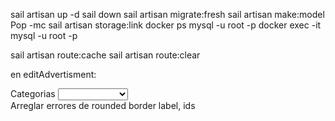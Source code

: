 sail artisan up -d
sail down
sail artisan migrate:fresh
sail artisan make:model Pop -mc
sail artisan storage:link
docker ps
mysql -u root -p
docker exec -it mysql -u root -p

sail artisan route:cache
sail artisan route:clear 

en editAdvertisment:
<div class="grid gap-2">
                                <Label for="title">Categorias</Label>
                                <select id="category_id" v-model="form.category_id" class="mt-1 block w-full border-1 shadow-md border-gray-800">
                                    <option v-for="category in category" :key="category.id">
                                    <option class="font-bold text-black"> {{ category.id }} </option>
                                    </option>
                                </select>
                            </div>
Arreglar errores de rounded border label, ids
